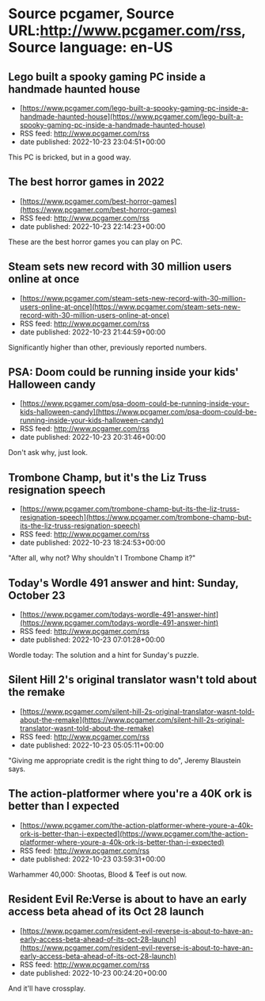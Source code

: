 # Source pcgamer, Source URL:http://www.pcgamer.com/rss, Source language: en-US

## Lego built a spooky gaming PC inside a handmade haunted house
 - [https://www.pcgamer.com/lego-built-a-spooky-gaming-pc-inside-a-handmade-haunted-house](https://www.pcgamer.com/lego-built-a-spooky-gaming-pc-inside-a-handmade-haunted-house)
 - RSS feed: http://www.pcgamer.com/rss
 - date published: 2022-10-23 23:04:51+00:00

This PC is bricked, but in a good way.

## The best horror games in 2022
 - [https://www.pcgamer.com/best-horror-games](https://www.pcgamer.com/best-horror-games)
 - RSS feed: http://www.pcgamer.com/rss
 - date published: 2022-10-23 22:14:23+00:00

These are the best horror games you can play on PC.

## Steam sets new record with 30 million users online at once
 - [https://www.pcgamer.com/steam-sets-new-record-with-30-million-users-online-at-once](https://www.pcgamer.com/steam-sets-new-record-with-30-million-users-online-at-once)
 - RSS feed: http://www.pcgamer.com/rss
 - date published: 2022-10-23 21:44:59+00:00

Significantly higher than other, previously reported numbers.

## PSA: Doom could be running inside your kids' Halloween candy
 - [https://www.pcgamer.com/psa-doom-could-be-running-inside-your-kids-halloween-candy](https://www.pcgamer.com/psa-doom-could-be-running-inside-your-kids-halloween-candy)
 - RSS feed: http://www.pcgamer.com/rss
 - date published: 2022-10-23 20:31:46+00:00

Don't ask why, just look.

## Trombone Champ, but it's the Liz Truss resignation speech
 - [https://www.pcgamer.com/trombone-champ-but-its-the-liz-truss-resignation-speech](https://www.pcgamer.com/trombone-champ-but-its-the-liz-truss-resignation-speech)
 - RSS feed: http://www.pcgamer.com/rss
 - date published: 2022-10-23 18:24:53+00:00

"After all, why not? Why shouldn't I Trombone Champ it?"

## Today's Wordle 491 answer and hint: Sunday, October 23
 - [https://www.pcgamer.com/todays-wordle-491-answer-hint](https://www.pcgamer.com/todays-wordle-491-answer-hint)
 - RSS feed: http://www.pcgamer.com/rss
 - date published: 2022-10-23 07:01:28+00:00

Wordle today: The solution and a hint for Sunday's puzzle.

## Silent Hill 2's original translator wasn't told about the remake
 - [https://www.pcgamer.com/silent-hill-2s-original-translator-wasnt-told-about-the-remake](https://www.pcgamer.com/silent-hill-2s-original-translator-wasnt-told-about-the-remake)
 - RSS feed: http://www.pcgamer.com/rss
 - date published: 2022-10-23 05:05:11+00:00

"Giving me appropriate credit is the right thing to do", Jeremy Blaustein says.

## The action-platformer where you're a 40K ork is better than I expected
 - [https://www.pcgamer.com/the-action-platformer-where-youre-a-40k-ork-is-better-than-i-expected](https://www.pcgamer.com/the-action-platformer-where-youre-a-40k-ork-is-better-than-i-expected)
 - RSS feed: http://www.pcgamer.com/rss
 - date published: 2022-10-23 03:59:31+00:00

Warhammer 40,000: Shootas, Blood & Teef is out now.

## Resident Evil Re:Verse is about to have an early access beta ahead of its Oct 28 launch
 - [https://www.pcgamer.com/resident-evil-reverse-is-about-to-have-an-early-access-beta-ahead-of-its-oct-28-launch](https://www.pcgamer.com/resident-evil-reverse-is-about-to-have-an-early-access-beta-ahead-of-its-oct-28-launch)
 - RSS feed: http://www.pcgamer.com/rss
 - date published: 2022-10-23 00:24:20+00:00

And it'll have crossplay.
